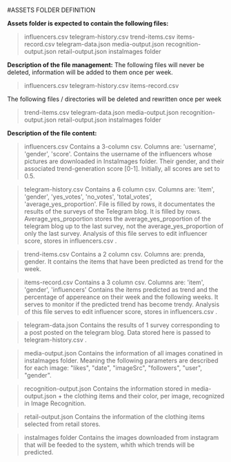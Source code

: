 #ASSETS FOLDER DEFINITION 

**Assets folder is expected to contain the following files:**
> influencers.csv 
> telegram-history.csv 
> trend-items.csv 
> items-record.csv 
> telegram-data.json 
> media-output.json 
> recognition-output.json 
> retail-output.json
> instaImages folder 

**Description of the file management:**
The following files will never be deleted, information will be added to them once per week. 
> influencers.csv 
> telegram-history.csv 
> items-record.csv

The following files / directories will be deleted and rewritten once per week 
> trend-items.csv 
> telegram-data.json 
> media-output.json 
> recognition-output.json 
> retail-output.json
> instaImages folder 

**Description of the file content:**
> influencers.csv 
Contains a 3-column csv. Columns are: 'username', 'gender', 'score'.
Contains the username of the influencers whose pictures are downloaded in InstaImages folder. Their gender, and their associated trend-generation score [0-1]. Initially, all scores are set to 0.5. 

> telegram-history.csv
Contains a 6 column csv. Columns are: 'item', 'gender', 'yes_votes', 'no_votes', 'total_votes', 'average_yes_proportion'. 
File is filled by rows, it documentates the results of the surveys of the Telegram blog. It is filled by rows.
Average_yes_proportion stores the average_yes_proportion of the telegram blog up to the last survey, not the average_yes_proportion of only the last survey. Analysis of this file serves to edit influencer score, stores in influencers.csv .

> trend-items.csv 
Contains a 2 column csv. Columns are: prenda, gender. 
It contains the items that have been predicted as trend for the week. 

> items-record.csv 
Contains a 3 column csv. Columns are: 'item', 'gender', 'influencers'
Contains the items predicted as trend and the percentage of appereance on their week and the following weeks. It serves to monitor if the predicted trend has become trendy. Analysis of this file serves to edit influencer score, stores in influencers.csv .

> telegram-data.json 
Contains the results of 1 survey corresponding to a post posted on the telegram blog. Data stored here is passed to telegram-history.csv . 

> media-output.json 
Contains the information of all images conatined in instaImages folder. Meaning the following parameters are described for each image: "likes", "date", "imageSrc", "followers", "user", "gender". 

> recognition-output.json 
Contains the information stored in media-output.json + the clothing items and their color, per image, recognized in Image Recognition. 

> retail-output.json
Contains the information of the clothing items selected from retail stores. 

> instaImages folder 
Contains the images downloaded from instagram that will be feeded to the system, whith which trends will be predicted. 
